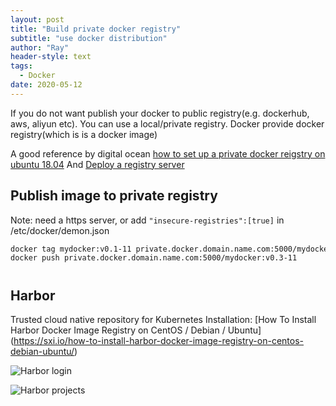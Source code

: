 ```yaml
---
layout: post
title: "Build private docker registry"
subtitle: "use docker distribution"
author: "Ray"
header-style: text
tags:
  - Docker
date: 2020-05-12
---
```

If you do not want publish your docker to public registry(e.g. dockerhub, aws, aliyun etc). You can use a local/private registry.
Docker provide docker registry(which is is a docker image)

A good reference by digital ocean [how to set up a private  docker reigstry on ubuntu 18.04](https://www.digitalocean.com/community/tutorials/how-to-set-up-a-private-docker-registry-on-ubuntu-18-04)
And [Deploy a registry server](https://docs.docker.com/registry/deploying/)

## Publish image to private registry
Note: need a https server, or 
add `"insecure-registries":[true]`
in /etc/docker/demon.json

```bash
docker tag mydocker:v0.1-11 private.docker.domain.name.com:5000/mydocker:v0.3-11
docker push private.docker.domain.name.com:5000/mydocker:v0.3-11
```

#
## Harbor
Trusted cloud native repository for Kubernetes
Installation:
[How To Install Harbor Docker Image Registry on CentOS / Debian / Ubuntu] (https://sxi.io/how-to-install-harbor-docker-image-registry-on-centos-debian-ubuntu/)

![Harbor login](https://sxi.io/wp-content/uploads/2019/09/img_5d909b9c725c6.png)

![Harbor projects](https://sxi.io/wp-content/uploads/2019/09/img_5d909b9f87ea4.png)